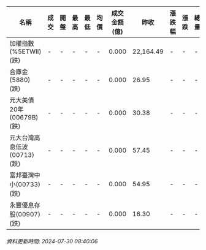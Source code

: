 | 名稱 | 成交 | 開盤 | 最高 | 最低 | 均價 | 成交金額(億) | 昨收 | 漲跌幅 | 漲跌 | 總量 | 昨量 | 振幅 |
| -------- | -------- | -------- | -------- |-------- | -------- | -------- |-------- |-------- |-------- | -------- | -------- |-------- |
|加權指數(%5ETWII) (跌)|-|-|-|-|-|0.000|22,164.49|-|-|-|-|0.00%|
|合庫金(5880) (跌)|-|-|-|-|-|0.000|26.95|-|-|-|-|0.00%|
|元大美債20年(00679B) (跌)|-|-|-|-|-|0.000|30.38|-|-|-|-|0.00%|
|元大台灣高息低波(00713) (跌)|-|-|-|-|-|0.000|57.45|-|-|-|-|0.00%|
|富邦臺灣中小(00733) (跌)|-|-|-|-|-|0.000|54.95|-|-|-|-|0.00%|
|永豐優息存股(00907) (跌)|-|-|-|-|-|0.000|16.30|-|-|-|-|0.00%|
###### 資料更新時間: 2024-07-30 08:40:06